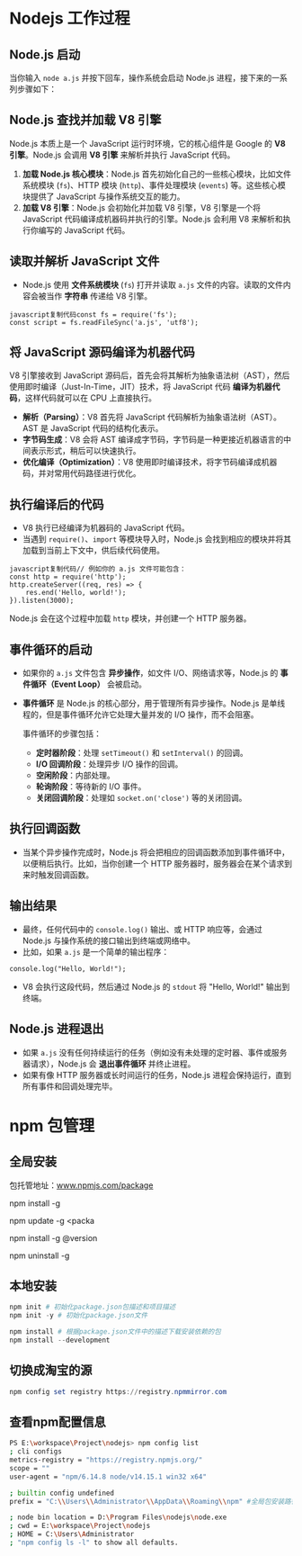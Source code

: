 # Nodejs 工作过程

## Node.js 启动

当你输入 `node a.js` 并按下回车，操作系统会启动 Node.js 进程，接下来的一系列步骤如下：

##  **Node.js 查找并加载 V8 引擎**

Node.js 本质上是一个 JavaScript 运行时环境，它的核心组件是 Google 的 **V8 引擎**。Node.js 会调用 **V8 引擎** 来解析并执行 JavaScript 代码。

1. **加载 Node.js 核心模块**：Node.js 首先初始化自己的一些核心模块，比如文件系统模块 (`fs`)、HTTP 模块 (`http`)、事件处理模块 (`events`) 等。这些核心模块提供了 JavaScript 与操作系统交互的能力。
2. **加载 V8 引擎**：Node.js 会初始化并加载 V8 引擎，V8 引擎是一个将 JavaScript 代码编译成机器码并执行的引擎。Node.js 会利用 V8 来解析和执行你编写的 JavaScript 代码。

##  **读取并解析 JavaScript 文件**

- Node.js 使用 **文件系统模块** (`fs`) 打开并读取 `a.js` 文件的内容。读取的文件内容会被当作 **字符串** 传递给 V8 引擎。

```
javascript复制代码const fs = require('fs');
const script = fs.readFileSync('a.js', 'utf8');
```

## 将 JavaScript 源码编译为机器代码

V8 引擎接收到 JavaScript 源码后，首先会将其解析为抽象语法树（AST），然后使用即时编译（Just-In-Time，JIT）技术，将 JavaScript 代码 **编译为机器代码**，这样代码就可以在 CPU 上直接执行。

- **解析（Parsing）**：V8 首先将 JavaScript 代码解析为抽象语法树（AST）。AST 是 JavaScript 代码的结构化表示。
- **字节码生成**：V8 会将 AST 编译成字节码，字节码是一种更接近机器语言的中间表示形式，稍后可以快速执行。
- **优化编译（Optimization）**：V8 使用即时编译技术，将字节码编译成机器码，并对常用代码路径进行优化。

## 执行编译后的代码

- V8 执行已经编译为机器码的 JavaScript 代码。
- 当遇到 `require()`、`import` 等模块导入时，Node.js 会找到相应的模块并将其加载到当前上下文中，供后续代码使用。

```
javascript复制代码// 例如你的 a.js 文件可能包含：
const http = require('http');
http.createServer((req, res) => {
    res.end('Hello, world!');
}).listen(3000);
```

Node.js 会在这个过程中加载 `http` 模块，并创建一个 HTTP 服务器。

## 事件循环的启动

- 如果你的 `a.js` 文件包含 **异步操作**，如文件 I/O、网络请求等，Node.js 的 **事件循环（Event Loop）** 会被启动。

- **事件循环** 是 Node.js 的核心部分，用于管理所有异步操作。Node.js 是单线程的，但是事件循环允许它处理大量并发的 I/O 操作，而不会阻塞。

  事件循环的步骤包括：

  - **定时器阶段**：处理 `setTimeout()` 和 `setInterval()` 的回调。
  - **I/O 回调阶段**：处理异步 I/O 操作的回调。
  - **空闲阶段**：内部处理。
  - **轮询阶段**：等待新的 I/O 事件。
  - **关闭回调阶段**：处理如 `socket.on('close')` 等的关闭回调。

## 执行回调函数

- 当某个异步操作完成时，Node.js 将会把相应的回调函数添加到事件循环中，以便稍后执行。比如，当你创建一个 HTTP 服务器时，服务器会在某个请求到来时触发回调函数。

## 输出结果

- 最终，任何代码中的 `console.log()` 输出、或 HTTP 响应等，会通过 Node.js 与操作系统的接口输出到终端或网络中。
- 比如，如果 `a.js` 是一个简单的输出程序：

```
console.log("Hello, World!");
```

- V8 会执行这段代码，然后通过 Node.js 的 `stdout` 将 "Hello, World!" 输出到终端。

## Node.js 进程退出

- 如果 `a.js` 没有任何持续运行的任务（例如没有未处理的定时器、事件或服务器请求），Node.js 会 **退出事件循环** 并终止进程。
- 如果有像 HTTP 服务器或长时间运行的任务，Node.js 进程会保持运行，直到所有事件和回调处理完毕。

# npm 包管理

## 全局安装

包托管地址：www.npmjs.com/package

npm install -g <packagename>

npm update -g <packa

npm install -g <packagename>@version

npm uninstall -g <packagename>

## 本地安装

```POWERSHELL
npm init # 初始化package.json包描述和项目描述
npm init -y # 初始化package.json文件

npm install # 根据package.json文件中的描述下载安装依赖的包
npm install --development

```

## 切换成淘宝的源

```powershell
npm config set registry https://registry.npmmirror.com
```

## 查看npm配置信息

```bash
PS E:\workspace\Project\nodejs> npm config list 
; cli configs
metrics-registry = "https://registry.npmjs.org/"
scope = ""
user-agent = "npm/6.14.8 node/v14.15.1 win32 x64"

; builtin config undefined
prefix = "C:\\Users\\Administrator\\AppData\\Roaming\\npm" #全局包安装路径

; node bin location = D:\Program Files\nodejs\node.exe    
; cwd = E:\workspace\Project\nodejs
; HOME = C:\Users\Administrator
; "npm config ls -l" to show all defaults.
```

